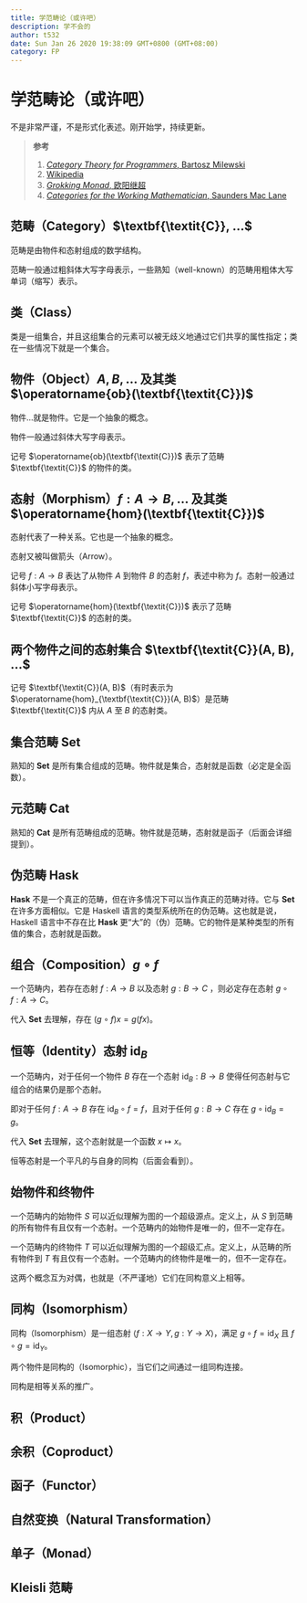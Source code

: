 ```yaml
---
title: 学范畴论（或许吧）
description: 学不会的
author: t532
date: Sun Jan 26 2020 19:38:09 GMT+0800 (GMT+08:00)
category: FP
---
```


# 学范畴论（或许吧）

不是非常严谨，不是形式化表述。刚开始学，持续更新。

> **参考**
> 
> 1. [*Category Theory for Programmers*, Bartosz Milewski](https://bartoszmilewski.com/2014/10/28/category-theory-for-programmers-the-preface/)
> 2. [Wikipedia](https://wikipedia.org)
> 3. [*Grokking Monad*, 欧阳继超](https://blog.oyanglul.us/grokking-monad/part1)
> 4. [*Categories for the Working Mathematician*, Saunders Mac Lane](https://www.maths.ed.ac.uk/~aar/papers/maclanecat.pdf)

## 范畴（Category）$\textbf{\textit{C}}, ...$

范畴是由物件和态射组成的数学结构。

范畴一般通过粗斜体大写字母表示，一些熟知（well-known）的范畴用粗体大写单词（缩写）表示。

## 类（Class）

类是一组集合，并且这组集合的元素可以被无歧义地通过它们共享的属性指定；类在一些情况下就是一个集合。

## 物件（Object）$A, B, ...$ 及其类 $\operatorname{ob}(\textbf{\textit{C}})$

物件...就是物件。它是一个抽象的概念。

物件一般通过斜体大写字母表示。

记号 $\operatorname{ob}(\textbf{\textit{C}})$ 表示了范畴 $\textbf{\textit{C}}$ 的物件的类。

## 态射（Morphism）$f: A \to B, ...$ 及其类 $\operatorname{hom}(\textbf{\textit{C}})$

态射代表了一种关系。它也是一个抽象的概念。

态射又被叫做箭头（Arrow）。

记号 $f : A \to B$ 表达了从物件 $A$ 到物件 $B$ 的态射 $f$，表述中称为 $f$。态射一般通过斜体小写字母表示。

记号 $\operatorname{hom}(\textbf{\textit{C}})$ 表示了范畴 $\textbf{\textit{C}}$ 的态射的类。

## 两个物件之间的态射集合 $\textbf{\textit{C}}(A, B), ...$

记号 $\textbf{\textit{C}}(A, B)$（有时表示为 $\operatorname{hom}_{\textbf{\textit{C}}}(A, B)$）是范畴 $\textbf{\textit{C}}$ 内从 $A$ 至 $B$ 的态射类。

## 集合范畴 $\textbf{Set}$

熟知的 $\textbf{Set}$ 是所有集合组成的范畴。物件就是集合，态射就是函数（必定是全函数）。

## 元范畴 $\textbf{Cat}$

熟知的 $\textbf{Cat}$ 是所有范畴组成的范畴。物件就是范畴，态射就是函子（后面会详细提到）。

## 伪范畴 $\textbf{Hask}$

$\textbf{Hask}$ 不是一个真正的范畴，但在许多情况下可以当作真正的范畴对待。它与 $\textbf{Set}$ 在许多方面相似。它是 Haskell 语言的类型系统所在的伪范畴。这也就是说，Haskell 语言中不存在比 $\textbf{Hask}$ 更“大”的（伪）范畴。它的物件是某种类型的所有值的集合，态射就是函数。

## 组合（Composition）$g \circ f$

一个范畴内，若存在态射 $f : A \to B$ 以及态射 $g: B \to C$ ，则必定存在态射 $g \circ f: A \to C$。

代入 $\textbf{Set}$ 去理解，存在 $(g \circ f) x = g (f x)$。

## 恒等（Identity）态射 $\operatorname{id}_B$

一个范畴内，对于任何一个物件 $B$ 存在一个态射 $\operatorname{id}_B: B \to B$ 使得任何态射与它组合的结果仍是那个态射。

即对于任何 $f: A \to B$ 存在 $\operatorname{id}_B \circ f = f$，且对于任何 $g: B \to C$ 存在 $g \circ \operatorname{id}_B = g$。

代入 $\textbf{Set}$ 去理解，这个态射就是一个函数 $x \mapsto x$。

恒等态射是一个平凡的与自身的同构（后面会看到）。

## 始物件和终物件

一个范畴内的始物件 $S$ 可以近似理解为图的一个超级源点。定义上，从 $S$ 到范畴的所有物件有且仅有一个态射。一个范畴内的始物件是唯一的，但不一定存在。

一个范畴内的终物件 $T$ 可以近似理解为图的一个超级汇点。定义上，从范畴的所有物件到 $T$ 有且仅有一个态射。一个范畴内的终物件是唯一的，但不一定存在。

这两个概念互为对偶，也就是（不严谨地）它们在同构意义上相等。

## 同构（Isomorphism）

同构（Isomorphism）是一组态射 $\langle f: X \to Y, g: Y \to X \rangle$，满足 $g \circ f = \operatorname{id}_X$ 且 $f \circ g = \operatorname{id}_Y$。

两个物件是同构的（Isomorphic），当它们之间通过一组同构连接。

同构是相等关系的推广。

## 积（Product）

## 余积（Coproduct）

## 函子（Functor）

## 自然变换（Natural Transformation）

## 单子（Monad）

## Kleisli 范畴
